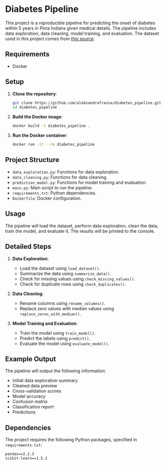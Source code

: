 # Diabetes Pipeline

This project is a reproducible pipeline for predicting the onset of diabetes within 5 years in Pima Indians given medical details. The pipeline includes data exploration, data cleaning, model training, and evaluation. The dataset used in this project comes from [this source](https://github.com/ashishpatel26/Pima-Indians-Diabetes-Dataset-Missing-Value-Imputation/blob/master/pima-indians-diabetes.data.csv).

## Requirements

- Docker

## Setup

1. **Clone the repository**:
    ```sh
    git clone https://github.com/aleksandrafrania/diabetes_pipeline.git
    cd diabetes_pipeline
    ```

2. **Build the Docker image**:
    ```sh
    docker build -t diabetes_pipeline .
    ```

3. **Run the Docker container**:
    ```sh
    docker run -it --rm diabetes_pipeline
    ```

## Project Structure

- `data_exploration.py`: Functions for data exploration.
- `data_cleaning.py`: Functions for data cleaning.
- `prediction_model.py`: Functions for model training and evaluation.
- `main.py`: Main script to run the pipeline.
- `requirements.txt`: Python dependencies.
- `Dockerfile`: Docker configuration.

## Usage

The pipeline will load the dataset, perform data exploration, clean the data, train the model, and evaluate it. The results will be printed to the console.

## Detailed Steps

1. **Data Exploration**:
    - Load the dataset using `load_dataset()`.
    - Summarize the data using `summarize_data()`.
    - Check for missing values using `check_missing_values()`.
    - Check for duplicate rows using `check_duplicates()`.

2. **Data Cleaning**:
    - Rename columns using `rename_columns()`.
    - Replace zero values with median values using `replace_zeros_with_median()`.

3. **Model Training and Evaluation**:
    - Train the model using `train_model()`.
    - Predict the labels using `predict()`.
    - Evaluate the model using `evaluate_model()`.

## Example Output

The pipeline will output the following information:

- Initial data exploration summary
- Cleaned data preview
- Cross-validation scores
- Model accuracy
- Confusion matrix
- Classification report
- Predictions

## Dependencies

The project requires the following Python packages, specified in `requirements.txt`:

```plaintext
pandas==2.2.3
scikit-learn==1.5.2